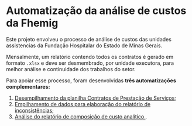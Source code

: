 # Automatização da análise de custos da Fhemig

Este projeto envolveu o processo de análise de custos das unidades assistencias da Fundação Hospitalar do Estado de Minas Gerais. 

Mensalmente, um relatório contendo todos os contratos é gerado em formato `.xlsx` e deve ser desmembrado, por unidade executora, para melhor análise e continuidade dos trabalhos do setor.  

Para apoiar esse processo, foram desenvolvidas **três automatizações complementares:**

1. [Desempilhamento da planilha Contratos de Prestação de Serviços]();
2. [Empilhamento de dados para elaboração do relatório de inconsistências]();
3. [Análise do relatório de composição de custo analítico ](). 



